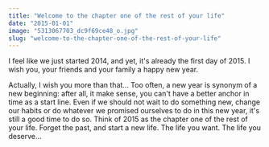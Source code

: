 ```yaml
---
title: "Welcome to the chapter one of the rest of your life"
date: "2015-01-01"
image: "5313067703_dc9f69ce48_o.jpg"
slug: "welcome-to-the-chapter-one-of-the-rest-of-your-life"
---
```


I feel like we just started 2014, and yet, it's already the first day of 2015. I wish you, your friends and your family a happy new year.

Actually, I wish you more than that... Too often, a new year is synonym of a new beginning: after all, it make sense, you can't have a better anchor in time as a start line. Even if we should not wait to do something new, change our habits or do whatever we promised ourselves to do in this new year, it's still a good time to do so. Think of 2015 as the chapter one of the rest of your life. Forget the past, and start a new life. The life you want. The life you deserve...
